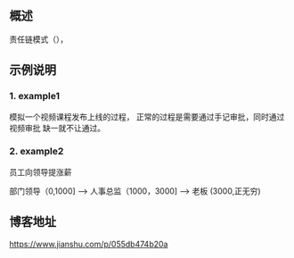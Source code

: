 ## 概述 

责任链模式（），

## 示例说明

### 1. example1
模拟一个视频课程发布上线的过程，
正常的过程是需要通过手记审批，同时通过视频审批
缺一就不让通过。


### 2. example2 
员工向领导提涨薪

部门领导（0,1000] --> 人事总监（1000，3000] --> 老板 (3000,正无穷)



## 博客地址 
https://www.jianshu.com/p/055db474b20a



